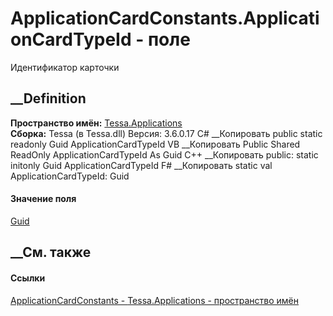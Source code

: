 # ApplicationCardConstants.ApplicationCardTypeId - поле
Идентификатор карточки
## __Definition
 **Пространство имён:** [Tessa.Applications](N_Tessa_Applications.htm)  
 **Сборка:** Tessa (в Tessa.dll) Версия: 3.6.0.17
C# __Копировать
     public static readonly Guid ApplicationCardTypeId
VB __Копировать
     Public Shared ReadOnly ApplicationCardTypeId As Guid
C++ __Копировать
     public:
    static initonly Guid ApplicationCardTypeId
F# __Копировать
     static val ApplicationCardTypeId: Guid
#### Значение поля
[Guid](https://learn.microsoft.com/dotnet/api/system.guid)
##  __См. также
#### Ссылки
[ApplicationCardConstants -
](T_Tessa_Applications_ApplicationCardConstants.htm)
[Tessa.Applications - пространство имён](N_Tessa_Applications.htm)
